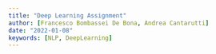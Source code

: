 ```yaml
---
title: "Deep Learning Assignment"
author: [Francesco Bombassei De Bona, Andrea Cantarutti]
date: "2022-01-08"
keywords: [NLP, DeepLearning]
---
```


